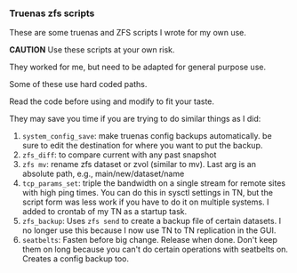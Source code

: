 ### Truenas zfs scripts
These are some truenas and ZFS scripts I wrote for my own use. 

**CAUTION**
Use these scripts at your own risk.

They worked for me, but need to be adapted for general purpose use.

Some of these use hard coded paths.

Read the code before using and modify to fit your taste.

They may save you time if you are trying to do similar things as I did:
1. `system_config_save`: make truenas config backups automatically. be sure to edit the destination for 
where you want to put the backup.
2. `zfs_diff`: to compare current with any past snapshot
3. `zfs mv`: rename zfs dataset or zvol (similar to mv). Last arg is an absolute path, e.g., main/new/dataset/name
4. `tcp_params_set`: triple the bandwidth on a single stream for remote sites with high ping times. You can do this in sysctl settings in TN, but the script form was less work if you have to do it on multiple systems. I added to crontab of my TN as a startup task.
5. `zfs_backup`: Uses `zfs send` to create a backup file of certain datasets. I no longer use this because I now use TN to TN replication in the GUI.
6. `seatbelts`: Fasten before big change. Release when done. Don't keep them on long because you can't do certain operations with seatbelts on. Creates a config backup too. 
